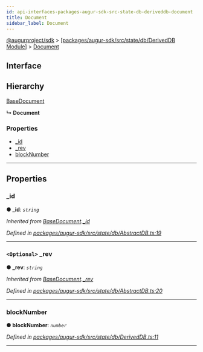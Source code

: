 ```yaml
---
id: api-interfaces-packages-augur-sdk-src-state-db-deriveddb-document
title: Document
sidebar_label: Document
---
```


[@augurproject/sdk](api-readme.md) > [[packages/augur-sdk/src/state/db/DerivedDB Module]](api-modules-packages-augur-sdk-src-state-db-deriveddb-module.md) > [Document](api-interfaces-packages-augur-sdk-src-state-db-deriveddb-document.md)

## Interface

## Hierarchy

 [BaseDocument](api-interfaces-packages-augur-sdk-src-state-db-abstractdb-basedocument.md)

**↳ Document**

### Properties

* [_id](api-interfaces-packages-augur-sdk-src-state-db-deriveddb-document.md#_id)
* [_rev](api-interfaces-packages-augur-sdk-src-state-db-deriveddb-document.md#_rev)
* [blockNumber](api-interfaces-packages-augur-sdk-src-state-db-deriveddb-document.md#blocknumber)

---

## Properties

<a id="_id"></a>

###  _id

**● _id**: *`string`*

*Inherited from [BaseDocument](api-interfaces-packages-augur-sdk-src-state-db-abstractdb-basedocument.md).[_id](api-interfaces-packages-augur-sdk-src-state-db-abstractdb-basedocument.md#_id)*

*Defined in [packages/augur-sdk/src/state/db/AbstractDB.ts:19](https://github.com/AugurProject/augur/blob/bae2172ca0/packages/augur-sdk/src/state/db/AbstractDB.ts#L19)*

___
<a id="_rev"></a>

### `<Optional>` _rev

**● _rev**: *`string`*

*Inherited from [BaseDocument](api-interfaces-packages-augur-sdk-src-state-db-abstractdb-basedocument.md).[_rev](api-interfaces-packages-augur-sdk-src-state-db-abstractdb-basedocument.md#_rev)*

*Defined in [packages/augur-sdk/src/state/db/AbstractDB.ts:20](https://github.com/AugurProject/augur/blob/bae2172ca0/packages/augur-sdk/src/state/db/AbstractDB.ts#L20)*

___
<a id="blocknumber"></a>

###  blockNumber

**● blockNumber**: *`number`*

*Defined in [packages/augur-sdk/src/state/db/DerivedDB.ts:11](https://github.com/AugurProject/augur/blob/bae2172ca0/packages/augur-sdk/src/state/db/DerivedDB.ts#L11)*

___

